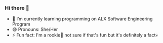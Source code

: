 ### Hi there 👋


- 🌱 I’m currently learning programming on ALX Software Engineering Program
- 😄 Pronouns: She/Her
- ⚡ Fun fact: I'm a rookie😬 not sure if that's fun but it's definitely a fact💀 

